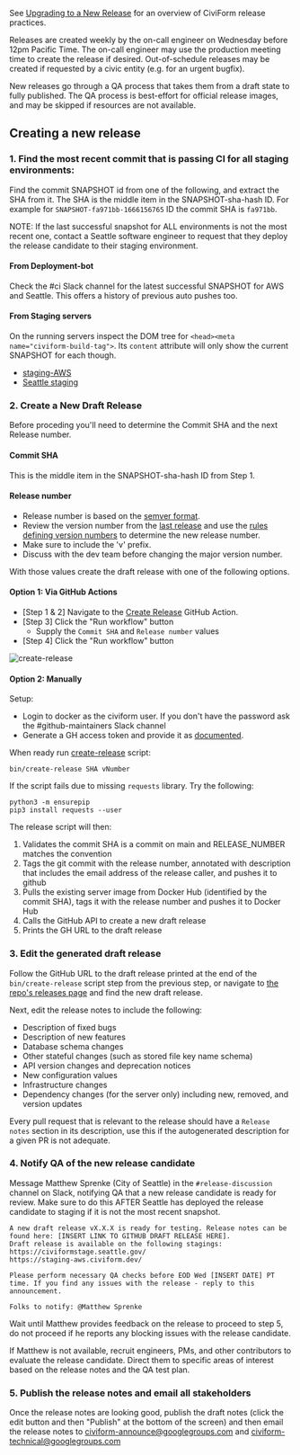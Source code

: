 
See [Upgrading to a New Release](https://docs.civiform.us/it-manual/sre-playbook/upgrading-to-a-new-release) for an overview of CiviForm release practices.

Releases are created weekly by the on-call engineer on Wednesday before 12pm Pacific Time. The on-call engineer may use the production meeting time to create the release if desired. Out-of-schedule releases may be created if requested by a civic entity (e.g. for an urgent bugfix).

New releases go through a QA process that takes them from a draft state to fully published. The QA process is best-effort for official release images, and may be skipped if resources are not available.

## Creating a new release

### 1. Find the most recent commit that is passing CI for all staging environments:

Find the commit SNAPSHOT id from one of the following, and extract the SHA from it. The SHA is the middle item in the SNAPSHOT-sha-hash ID. For example for `SNAPSHOT-fa971bb-1666156765` ID the commit SHA is `fa971bb`.

NOTE: If the last successful snapshot for ALL environments is not the most recent one, contact a Seattle software engineer to request that they deploy the release candidate to their staging environment.

#### From Deployment-bot

Check the #ci Slack channel for the latest successful SNAPSHOT for AWS and Seattle. This offers a history of previous auto pushes too.

#### From Staging servers

On the running servers inspect the DOM tree for `<head><meta name="civiform-build-tag">`. Its `content` attribute will only show the current SNAPSHOT for each though.

* [staging-AWS](https://staging-aws.civiform.dev/)
* [Seattle staging](https://civiformstage.seattle.gov/)

### 2. Create a New Draft Release

Before proceding you'll need to determine the Commit SHA and the next Release number.

#### Commit SHA
This is the middle item in the SNAPSHOT-sha-hash ID from Step 1.

#### Release number
* Release number is based on the [semver format](https://semver.org).
* Review the version number from the [last release](https://github.com/civiform/civiform/releases) and use the [rules defining version numbers](https://docs.civiform.us/it-manual/sre-playbook/upgrading-to-a-new-release#version-numbers) to determine the new release number.
* Make sure to include the 'v' prefix.
* Discuss with the dev team before changing the major version number.

With those values create the draft release with one of the following options.

#### Option 1: Via GitHub Actions

* [Step 1 & 2] Navigate to the [Create Release](https://github.com/civiform/civiform/actions/workflows/release.yaml) GitHub Action.
* [Step 3] Click the "Run workflow" button
  * Supply the `Commit SHA` and `Release number` values
* [Step 4] Click the "Run workflow" button

![create-release](https://user-images.githubusercontent.com/195162/197020802-0d9ba335-f31d-4e79-944b-d79c2f9796f9.png)


#### Option 2: Manually

Setup:
* Login to docker as the civiform user. If you don't have the password ask the #github-maintainers Slack channel
* Generate a GH access token and provide it as [documented](https://github.com/civiform/civiform/blob/main/bin/create-release#L14).

When ready run [create-release](https://github.com/civiform/civiform/blob/main/bin/create-release) script:
```shell
bin/create-release SHA vNumber
```

If the script fails due to missing `requests` library. Try the following:
```shell
python3 -m ensurepip
pip3 install requests --user
```

The release script will then:

1. Validates the commit SHA is a commit on main and RELEASE_NUMBER matches the convention
1. Tags the git commit with the release number, annotated with description that includes the email address of the release caller, and pushes it to github
1. Pulls the existing server image from Docker Hub (identified by the commit SHA), tags it with the release number and pushes it to Docker Hub
1. Calls the GitHub API to create a new draft release
1. Prints the GH URL to the draft release


### 3. Edit the generated draft release

Follow the GitHub URL to the draft release printed at the end of the `bin/create-release` script step from the previous step, or navigate to [the repo's releases page](https://github.com/civiform/civiform/releases) and find the new draft release.

Next, edit the release notes to include the following:

- Description of fixed bugs
- Description of new features
- Database schema changes
- Other stateful changes (such as stored file key name schema)
- API version changes and deprecation notices
- New configuration values
- Infrastructure changes
- Dependency changes (for the server only) including new, removed, and version updates

Every pull request that is relevant to the release should have a `Release notes` section in its description, use this if the autogenerated description for a given PR is not adequate.

### 4. Notify QA of the new release candidate

Message Matthew Sprenke (City of Seattle) in the `#release-discussion` channel on Slack, notifying QA that a new release candidate is ready for review. Make sure to do this AFTER Seattle has deployed the release candidate to staging if it is not the most recent snapshot.

```
A new draft release vX.X.X is ready for testing. Release notes can be found here: [INSERT LINK TO GITHUB DRAFT RELEASE HERE].
Draft release is available on the following stagings:
https://civiformstage.seattle.gov/
https://staging-aws.civiform.dev/

Please perform necessary QA checks before EOD Wed [INSERT DATE] PT time. If you find any issues with the release - reply to this announcement.

Folks to notify: @Matthew Sprenke
```

Wait until Matthew provides feedback on the release to proceed to step 5, do not proceed if he reports any blocking issues with the release candidate.

If Matthew is not available, recruit engineers, PMs, and other contributors to evaluate the release candidate. Direct them to specific areas of interest based on the release notes and the QA test plan.

### 5. Publish the release notes and email all stakeholders

Once the release notes are looking good, publish the draft notes (click the edit button and then "Publish" at the bottom of the screen) and then email the release notes to civiform-announce@googlegroups.com and civiform-technical@googlegroups.com
